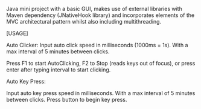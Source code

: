 Java mini project with a basic GUI, makes use of external libraries with Maven dependency (JNativeHook library) and incorporates elements of the MVC architectural pattern whilst also including multithreading.

[USAGE]

Auto Clicker:
Input auto click speed in milliseconds (1000ms = 1s). With a max interval of 5 minutes between clicks.

Press F1 to start AutoClicking, F2 to Stop (reads keys out of focus), or press enter after typing interval to start clicking.

Auto Key Press:

Input auto key press speed in milliseconds. With a max interval of 5 minutes between clicks.
Press button to begin key press.
